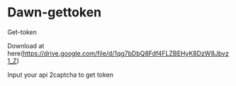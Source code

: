 # Dawn-gettoken
Get-token

Download at here(https://drive.google.com/file/d/1qg7bDbQ8Fdf4FLZBEHyK8DzW8Jbvz1_Z)

Input your api 2captcha to get token
